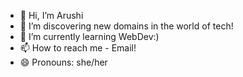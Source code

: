 - 👋 Hi, I’m Arushi
- 👀 I’m discovering new domains in the world of tech! 
- 🌱 I’m currently learning WebDev:)
- 📫 How to reach me - Email!
- 😄 Pronouns: she/her

<!---
arushii7/arushii7 is a ✨ special ✨ repository because its `README.md` (this file) appears on your GitHub profile.
You can click the Preview link to take a look at your changes.
--->
